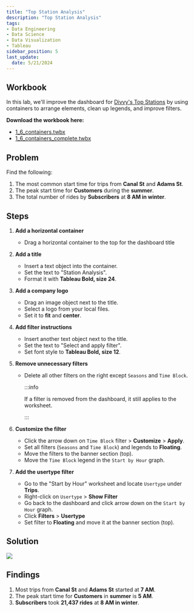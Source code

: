```yaml
---
title: "Top Station Analysis"
description: "Top Station Analysis"
tags: 
- Data Engineering
- Data Science
- Data Visualization
- Tableau
sidebar_position: 5
last_update:
  date: 5/21/2024
---
```



## Workbook  

In this lab, we'll improve the dashboard for [Divvy's Top Stations](/docs/022-Data-Engineering/051-Tableau/030-Sample-Dashboards/003-Divvys-Top-Stations.md) by using containers to arrange elements, clean up legends, and improve filters. 

**Download the workbook here:**  

- [1_6_containers.twbx](https://github.com/joseeden/joeden/tree/master/docs/022-Data-Engineering/051-Tableau/000-Sample-Datasets/002-Creating-Dashboards/Workbooks)  
- [1_6_containers_complete.twbx](https://github.com/joseeden/joeden/tree/master/docs/022-Data-Engineering/051-Tableau/000-Sample-Datasets/002-Creating-Dashboards/Workbooks)  


## Problem 

Find the following:  

1. The most common start time for trips from **Canal St** and **Adams St**.  
2. The peak start time for **Customers** during the **summer**.  
3. The total number of rides by **Subscribers** at **8 AM in winter**.  


## Steps

1. **Add a horizontal container**  
   - Drag a horizontal container to the top for the dashboard title

2. **Add a title**  
   - Insert a text object into the container.  
   - Set the text to "Station Analysis".
   - Format it with **Tableau Bold, size 24**.  

3. **Add a company logo**  
   - Drag an image object next to the title.  
   - Select a logo from your local files.
   - Set it to **fit** and **center**.  

4. **Add filter instructions**  
   - Insert another text object next to the title.  
   - Set the text to "Select and apply filter".
   - Set font style to **Tableau Bold, size 12**.  

5. **Remove unnecessary filters**  
   - Delete all other filters on the right except `Seasons` and `Time Block`. 

      :::info 

      If a filter is removed from the dashboard, it still applies to the worksheet.  

      :::

6. **Customize the filter**  
   - Click the arrow down on `Time Block` filter > **Customize** > **Apply**.
   - Set all filters (`Seasons` and `Time Block`) and legends to **Floating**.
   - Move the filters to the banner section (top).
   - Move the `Time Block` legend in the `Start by Hour` graph.

7. **Add the usertype filter**
   - Go to the "Start by Hour" worksheet and locate `Usertype` under **Trips**.
   - Right-click on `Usertype` > **Show Filter**
   - Go back to the dashboard and click arrow down on the `Start by Hour` graph.
   - Click **Filters** > **Usertype**
   - Set filter to **Floating** and move it at the banner section (top).


## Solution 

<div class="img-center"> 

![](/gif/docs/snowflake-create-query-sampleee-37.gif)

</div>


## Findings  

1. Most trips from **Canal St** and **Adams St** started at **7 AM**.  
2. The peak start time for **Customers** in **summer** is **5 AM**.  
3. **Subscribers** took **21,437 rides** at **8 AM in winter**.